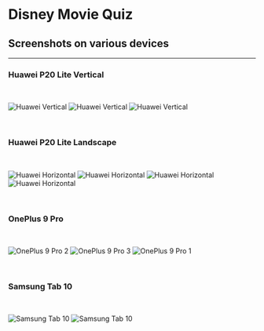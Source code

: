  # Disney Movie Quiz
 ## Screenshots on various devices

 -------------------------------
 
 ### Huawei P20 Lite Vertical 
 <br>

![Huawei Vertical](huawei1.jpg)
![Huawei Vertical](huawei2.jpg)
![Huawei Vertical](huawei3.jpg)

<br>

### Huawei P20 Lite Landscape
<br>

![Huawei Horizontal](huawei-ls-3.jpg)
![Huawei Horizontal](huawei-ls-4.jpg)
![Huawei Horizontal](huawei-ls-1.jpg)
![Huawei Horizontal](huawei-ls-2.jpg)

<br>

### OnePlus 9 Pro
<br>

![OnePlus 9 Pro 2](one-plus-2.jpg)
![OnePlus 9 Pro 3](one-plus-3.jpg)
![OnePlus 9 Pro 1](one-plus-1.jpg)

<br>

### Samsung Tab 10
<br>

![Samsung Tab 10](samsung-tab-1.png)
![Samsung Tab 10](samsung-tab-2.png)

